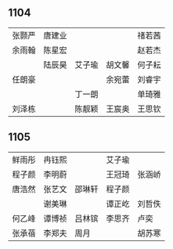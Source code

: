 ## 1104
|     |     |     |     |     |
| --- | --- | --- | --- | --- |
| 张颢严 | 唐建业 |  |  | 禇若茜 |
| 余雨翰 | 陈星宏 |  |  | 赵若杰 |
|  | 陆辰昊 | 艾子瑜 | 胡文馨 | 何子耘 |
| 任朗豪 |  |  | 余宛蕾 | 刘睿宇 |
|  |  | 丁一朗 |  | 单琦雅 |
| 刘泽栋 |  | 陈靓颖 | 王宸奥 | 王思钦 |

## 1105
|     |     |     |     |     |
| --- | --- | --- | --- | --- |
| 鲜雨彤 | 冉钰熙 |  | 艾子瑜 |  |
| 程子颜 | 李明蔚 |  | 王冠琦 | 张涵峤 |
| 唐浩然 | 张艺文 | 邵琳轩 | 程子颜 |  |
|  | 谢美琳 |  | 谭正屹 | 刘哲佚 |
| 何乙峰 | 谭博祯 | 吕林镔 | 李思齐 | 卢奕 |
| 张承蓓 | 李郑夫 | 周月 |  | 胡苏寒 |

